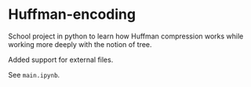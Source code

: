 # Huffman-encoding
School project in python to learn how Huffman compression works while working more deeply with the notion of tree.

Added support for external files.

See `main.ipynb`.
